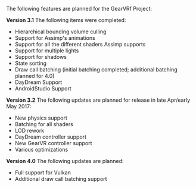The following features are planned for the GearVRf Project:

__Version 3.1__ The following items were completed:

* Hierarchical bounding volume culling 
* Support for Assimp's animations
* Support for all the different shaders Assimp supports 
* Support for multiple lights
* Support for shadows
* State sorting
* Draw call batching (initial batching completed; additional batching planned for 4.0)
* DayDream Support 
* AndroidStudio Support

__Version 3.2__ The following updates are planned for release in late Apr/early May 2017:

* New physics support
* Batching for all shaders
* LOD rework
* DayDream controller support
* New GearVR controller support
* Various optimizations

__Version 4.0__ The following updates are planned:

* Full support for Vulkan
* Additional draw call batching support
